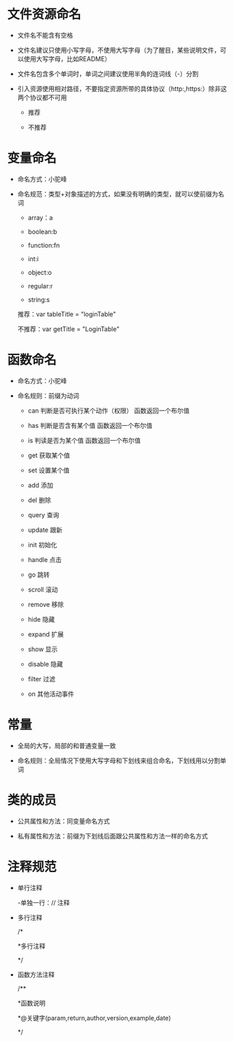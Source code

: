 # 文件资源命名

* 文件名不能含有空格

* 文件名建议只使用小写字母，不使用大写字母（为了醒目，某些说明文件，可以使用大写字母，比如README）

* 文件名包含多个单词时，单词之间建议使用半角的连词线（-）分割

* 引入资源使用相对路径，不要指定资源所带的具体协议（http:,https:）除非这两个协议都不可用

    - 推荐<script src="//cdn.com/foundation.min.js"></script>
    
    - 不推荐<script src="http://cdn.com/foundation.min.js"></script>

# 变量命名

* 命名方式：小驼峰

* 命名规范：类型+对象描述的方式，如果没有明确的类型，就可以使前缀为名词

    - array：a

    - boolean:b

    - function:fn

    - int:i
    
    - object:o
    
    - regular:r
    
    - string:s

    推荐：var tableTitle = "loginTable"

    不推荐：var getTitle = "LoginTable"

# 函数命名

* 命名方式：小驼峰

* 命名规则：前缀为动词

    - can  判断是否可执行某个动作（权限） 函数返回一个布尔值
    
    - has  判断是否含有某个值  函数返回一个布尔值
    
    - is   判读是否为某个值 函数返回一个布尔值
    
    - get  获取某个值  
    
    - set  设置某个值
    
    - add 添加
    
    - del 删除
    
    - query 查询
    
    - update 跟新
    
    - init 初始化
    
    - handle 点击
    
    - go  跳转
    
    - scroll 滚动
    
    - remove 移除
    
    - hide 隐藏
    
    - expand 扩展
    
    - show 显示
    
    - disable 隐藏
    
    - filter 过滤
    
    - on 其他活动事件
    

# 常量

* 全局的大写，局部的和普通变量一致

* 命名规则：全局情况下使用大写字母和下划线来组合命名，下划线用以分割单词

# 类的成员

* 公共属性和方法：同变量命名方式

* 私有属性和方法：前缀为下划线后面跟公共属性和方法一样的命名方式

# 注释规范

* 单行注释

    -单独一行：// 注释

* 多行注释

    /*
    
     *多行注释
      
    */

* 函数方法注释

    /**
    
    *函数说明
    
    *@关键字(param,return,author,version,example,date)
    
    */


